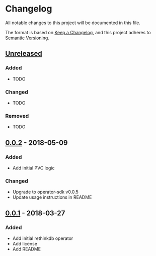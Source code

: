 # Changelog

All notable changes to this project will be documented in this file.

The format is based on [Keep a Changelog](https://keepachangelog.com/en/1.0.0/),
and this project adheres to [Semantic Versioning](https://semver.org/spec/v2.0.0.html).

## [Unreleased]

### Added

- TODO

### Changed

- TODO

### Removed

- TODO

## [0.0.2] - 2018-05-09

### Added

- Add initial PVC logic

### Changed

- Upgrade to operator-sdk v0.0.5
- Update usage instructions in README

## [0.0.1] - 2018-03-27

### Added

- Add initial rethinkdb operator
- Add license
- Add README

[Unreleased]: https://github.com/jmckind/rethinkdb-operator/compare/v0.0.2...HEAD
[0.0.2]: https://github.com/jmckind/rethinkdb-operator/compare/v0.0.1...v0.0.2
[0.0.1]: https://github.com/jmckind/rethinkdb-operator/compare/e4530cc7cc049216f8073c09ff88bfb02bd7191a...v0.0.1
